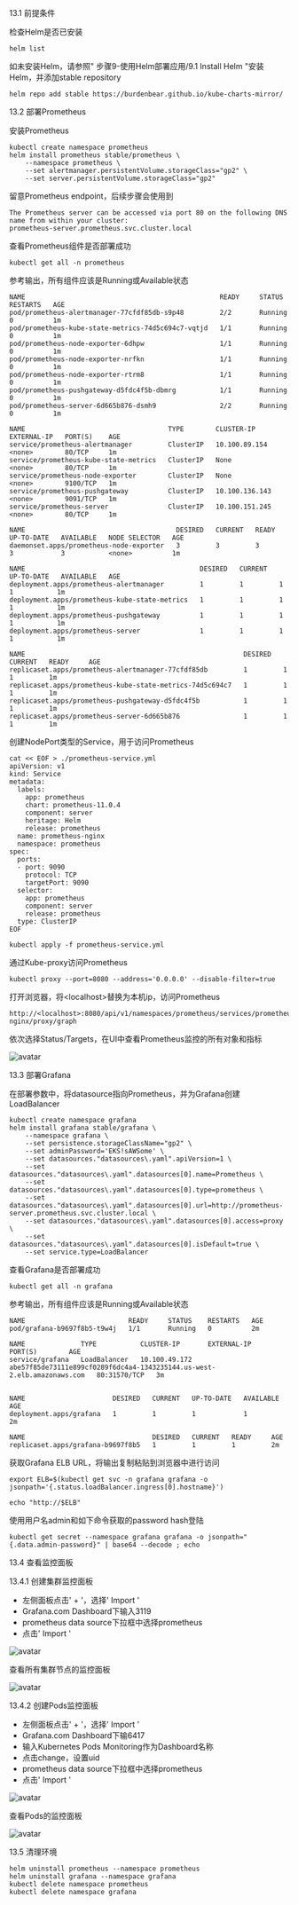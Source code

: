 13.1 前提条件

检查Helm是否已安装

```
helm list
```
如未安装Helm，请参照" 步骤9-使用Helm部署应用/9.1 Install Helm "安装Helm，并添加stable repository

```
helm repo add stable https://burdenbear.github.io/kube-charts-mirror/
```
13.2 部署Prometheus

安装Prometheus

```
kubectl create namespace prometheus
helm install prometheus stable/prometheus \
    --namespace prometheus \
    --set alertmanager.persistentVolume.storageClass="gp2" \
    --set server.persistentVolume.storageClass="gp2"
```
留意Prometheus endpoint，后续步骤会使用到

```
The Prometheus server can be accessed via port 80 on the following DNS name from within your cluster:
prometheus-server.prometheus.svc.cluster.local
```
查看Prometheus组件是否部署成功

```
kubectl get all -n prometheus

```
参考输出，所有组件应该是Running或Available状态

```
NAME                                                 READY     STATUS    RESTARTS   AGE
pod/prometheus-alertmanager-77cfdf85db-s9p48         2/2       Running   0          1m
pod/prometheus-kube-state-metrics-74d5c694c7-vqtjd   1/1       Running   0          1m
pod/prometheus-node-exporter-6dhpw                   1/1       Running   0          1m
pod/prometheus-node-exporter-nrfkn                   1/1       Running   0          1m
pod/prometheus-node-exporter-rtrm8                   1/1       Running   0          1m
pod/prometheus-pushgateway-d5fdc4f5b-dbmrg           1/1       Running   0          1m
pod/prometheus-server-6d665b876-dsmh9                2/2       Running   0          1m

NAME                                    TYPE        CLUSTER-IP       EXTERNAL-IP   PORT(S)    AGE
service/prometheus-alertmanager         ClusterIP   10.100.89.154    <none>        80/TCP     1m
service/prometheus-kube-state-metrics   ClusterIP   None             <none>        80/TCP     1m
service/prometheus-node-exporter        ClusterIP   None             <none>        9100/TCP   1m
service/prometheus-pushgateway          ClusterIP   10.100.136.143   <none>        9091/TCP   1m
service/prometheus-server               ClusterIP   10.100.151.245   <none>        80/TCP     1m

NAME                                      DESIRED   CURRENT   READY     UP-TO-DATE   AVAILABLE   NODE SELECTOR   AGE
daemonset.apps/prometheus-node-exporter   3         3         3         3            3           <none>          1m

NAME                                            DESIRED   CURRENT   UP-TO-DATE   AVAILABLE   AGE
deployment.apps/prometheus-alertmanager         1         1         1            1           1m
deployment.apps/prometheus-kube-state-metrics   1         1         1            1           1m
deployment.apps/prometheus-pushgateway          1         1         1            1           1m
deployment.apps/prometheus-server               1         1         1            1           1m

NAME                                                       DESIRED   CURRENT   READY     AGE
replicaset.apps/prometheus-alertmanager-77cfdf85db         1         1         1         1m
replicaset.apps/prometheus-kube-state-metrics-74d5c694c7   1         1         1         1m
replicaset.apps/prometheus-pushgateway-d5fdc4f5b           1         1         1         1m
replicaset.apps/prometheus-server-6d665b876                1         1         1         1m

```

创建NodePort类型的Service，用于访问Prometheus

```
cat << EOF > ./prometheus-service.yml
apiVersion: v1
kind: Service
metadata:
  labels:
    app: prometheus
    chart: prometheus-11.0.4
    component: server
    heritage: Helm
    release: prometheus
  name: prometheus-nginx
  namespace: prometheus
spec:
  ports:
  - port: 9090
    protocol: TCP
    targetPort: 9090
  selector:
    app: prometheus
    component: server
    release: prometheus
  type: ClusterIP
EOF

kubectl apply -f prometheus-service.yml
```
通过Kube-proxy访问Prometheus

```
kubectl proxy --port=8080 --address='0.0.0.0' --disable-filter=true
```
打开浏览器，将\<localhost>替换为本机ip，访问Prometheus

```
http://<localhost>:8080/api/v1/namespaces/prometheus/services/prometheus-nginx/proxy/graph

```
依次选择Status/Targets，在UI中查看Prometheus监控的所有对象和指标

![avatar](https://github.com/toreydai/eks-workshop-greater-china/blob/master/china/2020_EKS_Launch_Workshop/media/Pictures/prometheus1.png)

13.3 部署Grafana

在部署参数中，将datasource指向Prometheus，并为Grafana创建LoadBalancer

```
kubectl create namespace grafana
helm install grafana stable/grafana \
    --namespace grafana \
    --set persistence.storageClassName="gp2" \
    --set adminPassword='EKS!sAWSome' \
    --set datasources."datasources\.yaml".apiVersion=1 \
    --set datasources."datasources\.yaml".datasources[0].name=Prometheus \
    --set datasources."datasources\.yaml".datasources[0].type=prometheus \
    --set datasources."datasources\.yaml".datasources[0].url=http://prometheus-server.prometheus.svc.cluster.local \
    --set datasources."datasources\.yaml".datasources[0].access=proxy \
    --set datasources."datasources\.yaml".datasources[0].isDefault=true \
    --set service.type=LoadBalancer
```
查看Grafana是否部署成功

```
kubectl get all -n grafana

```
参考输出，所有组件应该是Running或Available状态

```
NAME                          READY     STATUS    RESTARTS   AGE
pod/grafana-b9697f8b5-t9w4j   1/1       Running   0          2m

NAME              TYPE           CLUSTER-IP       EXTERNAL-IP                                                               PORT(S)        AGE
service/grafana   LoadBalancer   10.100.49.172   abe57f85de73111e899cf0289f6dc4a4-1343235144.us-west-2.elb.amazonaws.com   80:31570/TCP   3m


NAME                      DESIRED   CURRENT   UP-TO-DATE   AVAILABLE   AGE
deployment.apps/grafana   1         1         1            1           2m

NAME                                DESIRED   CURRENT   READY     AGE
replicaset.apps/grafana-b9697f8b5   1         1         1         2m

```
获取Grafana ELB URL，将输出复制粘贴到浏览器中进行访问

```
export ELB=$(kubectl get svc -n grafana grafana -o jsonpath='{.status.loadBalancer.ingress[0].hostname}')

echo "http://$ELB"
```
使用用户名admin和如下命令获取的password hash登陆

```
kubectl get secret --namespace grafana grafana -o jsonpath="{.data.admin-password}" | base64 --decode ; echo
```
13.4 查看监控面板

13.4.1 创建集群监控面板

* 左侧面板点击' + '，选择' Import  '
* Grafana.com Dashboard下输入3119
* prometheus data source下拉框中选择prometheus
* 点击' Import  '

![avatar](https://github.com/toreydai/eks-workshop-greater-china/blob/master/china/2020_EKS_Launch_Workshop/media/Pictures/prometheus2.png)

查看所有集群节点的监控面板

![avatar](https://github.com/toreydai/eks-workshop-greater-china/blob/master/china/2020_EKS_Launch_Workshop/media/Pictures/prometheus3.png)

13.4.2 创建Pods监控面板

* 左侧面板点击' + '，选择' Import  '
* Grafana.com Dashboard下输6417
*  输入Kubernetes Pods Monitoring作为Dashboard名称
*  点击change，设置uid
* prometheus data source下拉框中选择prometheus
* 点击' Import  '

![avatar](https://github.com/toreydai/eks-workshop-greater-china/blob/master/china/2020_EKS_Launch_Workshop/media/Pictures/prometheus4.png)

查看Pods的监控面板

![avatar](https://github.com/toreydai/eks-workshop-greater-china/blob/master/china/2020_EKS_Launch_Workshop/media/Pictures/prometheus5.png)

13.5 清理环境

```
helm uninstall prometheus --namespace prometheus
helm uninstall grafana --namespace grafana
kubectl delete namespace prometheus
kubectl delete namespace grafana
```
